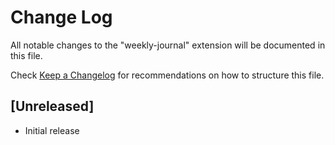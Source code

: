 # Change Log

All notable changes to the "weekly-journal" extension will be documented in this file.

Check [Keep a Changelog](http://keepachangelog.com/) for recommendations on how to structure this file.

## [Unreleased]

- Initial release